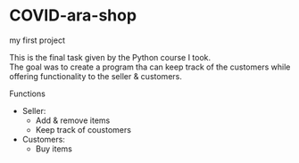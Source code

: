 # COVID-ara-shop
my first project

This is the final task given by the Python course I took.  
The goal was to create a program tha can keep track of the customers while offering functionality to the seller & customers.  

Functions  
   - Seller:  
       - Add & remove items  
       - Keep track of coustomers  
   - Customers:  
       - Buy items  
